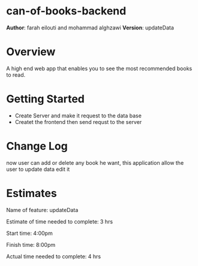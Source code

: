 # can-of-books-backend

**Author**: farah eilouti and mohammad alghzawi
**Version**: updateData

# Overview
A high end web app that enables you to see the most recommended books to read.

# Getting Started

* Create Server and make it request to the data base
* Createt the frontend then send requst to the server

# Change Log
now user can add or delete any book he want, this application allow the user to update data edit it

# Estimates
Name of feature: updateData

Estimate of time needed to complete: 3 hrs

Start time: 4:00pm

Finish time: 8:00pm

Actual time needed to complete: 4 hrs